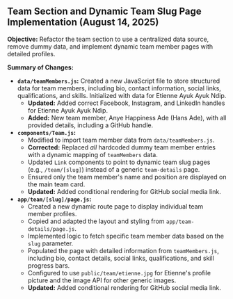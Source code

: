 ## Team Section and Dynamic Team Slug Page Implementation (August 14, 2025)

**Objective:** Refactor the team section to use a centralized data source, remove dummy data, and implement dynamic team member pages with detailed profiles.

**Summary of Changes:**

-   **`data/teamMembers.js`:** Created a new JavaScript file to store structured data for team members, including bio, contact information, social links, qualifications, and skills. Initialized with data for Etienne Ayuk Ayuk Ndip.
    -   **Updated:** Added correct Facebook, Instagram, and LinkedIn handles for Etienne Ayuk Ayuk Ndip.
    -   **Added:** New team member, Anye Happiness Ade (Hans Ade), with all provided details, including a GitHub handle.
-   **`components/Team.js`:**
    -   Modified to import team member data from `data/teamMembers.js`.
    -   **Corrected:** Replaced *all* hardcoded dummy team member entries with a dynamic mapping of `teamMembers` data.
    -   Updated `Link` components to point to dynamic team slug pages (e.g., `/team/[slug]`) instead of a generic `team-details` page.
    -   Ensured only the team member's name and position are displayed on the main team card.
    -   **Updated:** Added conditional rendering for GitHub social media link.
-   **`app/team/[slug]/page.js`:**
    -   Created a new dynamic route page to display individual team member profiles.
    -   Copied and adapted the layout and styling from `app/team-details/page.js`.
    -   Implemented logic to fetch specific team member data based on the `slug` parameter.
    -   Populated the page with detailed information from `teamMembers.js`, including bio, contact details, social links, qualifications, and skill progress bars.
    -   Configured to use `public/team/etienne.jpg` for Etienne's profile picture and the image API for other generic images.
    -   **Updated:** Added conditional rendering for GitHub social media link.
